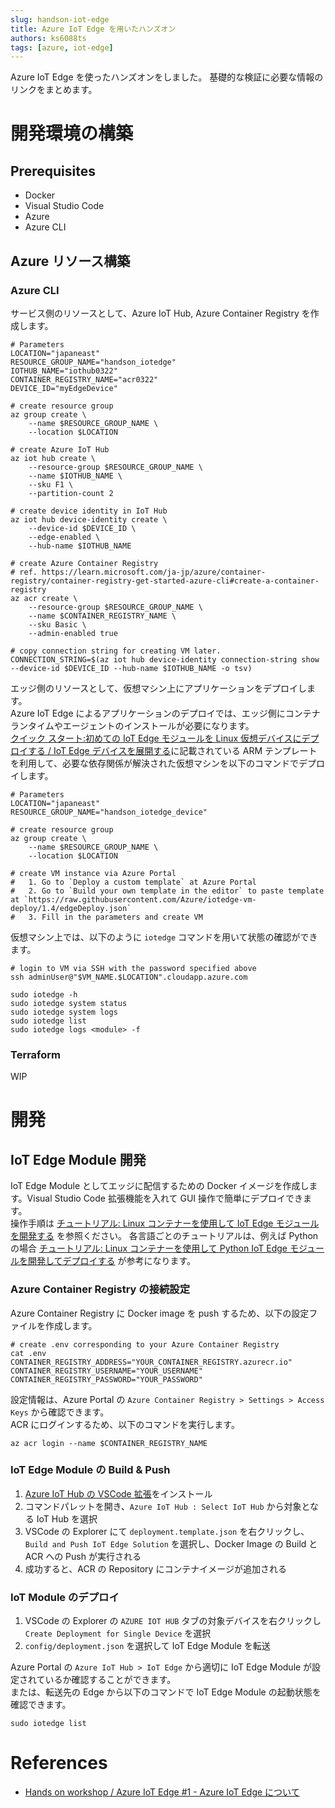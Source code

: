 ```yaml
---
slug: handson-iot-edge
title: Azure IoT Edge を用いたハンズオン
authors: ks6088ts
tags: [azure, iot-edge]
---
```


Azure IoT Edge を使ったハンズオンをしました。
基礎的な検証に必要な情報のリンクをまとめます。

<!--truncate-->

# 開発環境の構築

## Prerequisites

- Docker
- Visual Studio Code
- Azure
- Azure CLI

## Azure リソース構築

### Azure CLI

サービス側のリソースとして、Azure IoT Hub, Azure Container Registry を作成します。

```shell
# Parameters
LOCATION="japaneast"
RESOURCE_GROUP_NAME="handson_iotedge"
IOTHUB_NAME="iothub0322"
CONTAINER_REGISTRY_NAME="acr0322"
DEVICE_ID="myEdgeDevice"

# create resource group
az group create \
    --name $RESOURCE_GROUP_NAME \
    --location $LOCATION

# create Azure IoT Hub
az iot hub create \
    --resource-group $RESOURCE_GROUP_NAME \
    --name $IOTHUB_NAME \
    --sku F1 \
    --partition-count 2

# create device identity in IoT Hub
az iot hub device-identity create \
    --device-id $DEVICE_ID \
    --edge-enabled \
    --hub-name $IOTHUB_NAME

# create Azure Container Registry
# ref. https://learn.microsoft.com/ja-jp/azure/container-registry/container-registry-get-started-azure-cli#create-a-container-registry
az acr create \
    --resource-group $RESOURCE_GROUP_NAME \
    --name $CONTAINER_REGISTRY_NAME \
    --sku Basic \
    --admin-enabled true

# copy connection string for creating VM later.
CONNECTION_STRING=$(az iot hub device-identity connection-string show --device-id $DEVICE_ID --hub-name $IOTHUB_NAME -o tsv)
```

エッジ側のリソースとして、仮想マシン上にアプリケーションをデプロイします。  
Azure IoT Edge によるアプリケーションのデプロイでは、エッジ側にコンテナランタイムやエージェントのインストールが必要になります。  
[クイック スタート:初めての IoT Edge モジュールを Linux 仮想デバイスにデプロイする / IoT Edge デバイスを展開する](https://learn.microsoft.com/ja-jp/azure/iot-edge/quickstart-linux?view=iotedge-1.4#deploy-the-iot-edge-device)に記載されている ARM テンプレートを利用して、必要な依存関係が解決された仮想マシンを以下のコマンドでデプロイします。

```shell
# Parameters
LOCATION="japaneast"
RESOURCE_GROUP_NAME="handson_iotedge_device"

# create resource group
az group create \
    --name $RESOURCE_GROUP_NAME \
    --location $LOCATION

# create VM instance via Azure Portal
#   1. Go to `Deploy a custom template` at Azure Portal
#   2. Go to `Build your own template in the editor` to paste template at `https://raw.githubusercontent.com/Azure/iotedge-vm-deploy/1.4/edgeDeploy.json`
#   3. Fill in the parameters and create VM
```

仮想マシン上では、以下のように `iotedge` コマンドを用いて状態の確認ができます。

```shell
# login to VM via SSH with the password specified above
ssh adminUser@"$VM_NAME.$LOCATION".cloudapp.azure.com

sudo iotedge -h
sudo iotedge system status
sudo iotedge system logs
sudo iotedge list
sudo iotedge logs <module> -f
```

### Terraform

WIP

# 開発

## IoT Edge Module 開発

IoT Edge Module としてエッジに配信するための Docker イメージを作成します。Visual Studio Code 拡張機能を入れて GUI 操作で簡単にデプロイできます。  
操作手順は [チュートリアル: Linux コンテナーを使用して IoT Edge モジュールを開発する](https://learn.microsoft.com/ja-jp/azure/iot-edge/tutorial-develop-for-linux?view=iotedge-1.4) を参照ください。
各言語ごとのチュートリアルは、例えば Python の場合 [チュートリアル: Linux コンテナーを使用して Python IoT Edge モジュールを開発してデプロイする](https://learn.microsoft.com/ja-jp/azure/iot-edge/tutorial-python-module?view=iotedge-1.4) が参考になります。

### Azure Container Registry の接続設定

Azure Container Registry に Docker image を push するため、以下の設定ファイルを作成します。

```shell
# create .env corresponding to your Azure Container Registry
cat .env
CONTAINER_REGISTRY_ADDRESS="YOUR_CONTAINER_REGISTRY.azurecr.io"
CONTAINER_REGISTRY_USERNAME="YOUR_USERNAME"
CONTAINER_REGISTRY_PASSWORD="YOUR_PASSWORD"
```

設定情報は、Azure Portal の `Azure Container Registry > Settings > Access Keys` から確認できます。  
ACR にログインするため、以下のコマンドを実行します。

```shell
az acr login --name $CONTAINER_REGISTRY_NAME
```

### IoT Edge Module の Build & Push

1. [Azure IoT Hub の VSCode 拡張](https://marketplace.visualstudio.com/items?itemName=vsciot-vscode.azure-iot-toolkit)をインストール
1. コマンドパレットを開き、`Azure IoT Hub : Select IoT Hub` から対象となる IoT Hub を選択
1. VSCode の Explorer にて `deployment.template.json` を右クリックし、`Build and Push IoT Edge Solution` を選択し、Docker Image の Build と ACR への Push が実行される
1. 成功すると、ACR の Repository にコンテナイメージが追加される

### IoT Module のデプロイ

1. VSCode の Explorer の `AZURE IOT HUB` タブの対象デバイスを右クリックし `Create Deployment for Single Device` を選択
1. `config/deployment.json` を選択して IoT Edge Module を転送

Azure Portal の `Azure IoT Hub > IoT Edge` から適切に IoT Edge Module が設定されているか確認することができます。  
または、転送先の Edge から以下のコマンドで IoT Edge Module の起動状態を確認できます。

```shell
sudo iotedge list
```

# References

- [Hands on workshop / Azure IoT Edge #1 - Azure IoT Edge について](https://www.youtube.com/watch?v=UsxycuFpC8c&list=PLSmINpYYRBsO4Es9FxVfKg6n4e3QdFbcs)
